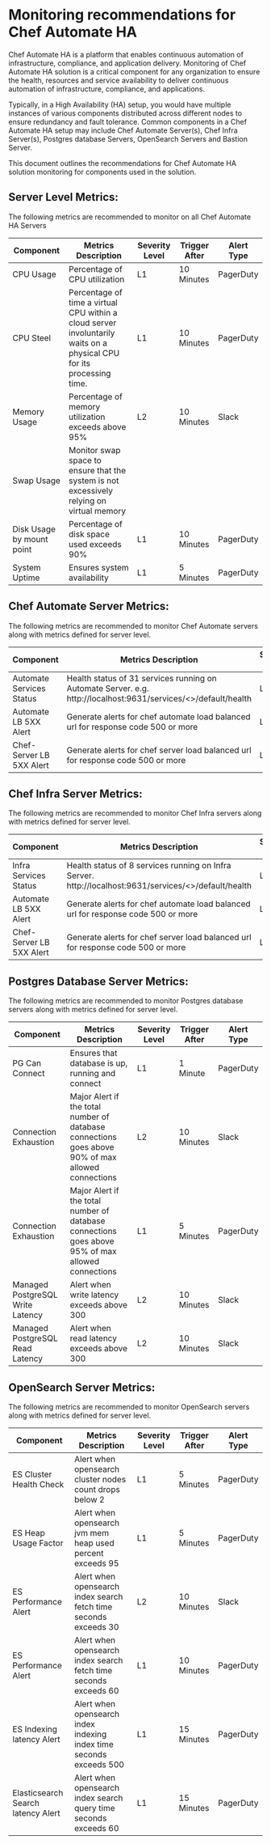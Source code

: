 # Monitoring recommendations for Chef Automate HA


Chef Automate HA is a platform that enables continuous automation of infrastructure, compliance, and application delivery. Monitoring of Chef Automate HA solution is a critical component for any organization to ensure the health, resources and service availability to deliver continuous automation of infrastructure, compliance, and applications.

Typically, in a High Availability (HA) setup, you would have multiple instances of various components distributed across different nodes to ensure redundancy and fault tolerance. Common components in a Chef Automate HA setup may include Chef Automate Server(s), Chef Infra Server(s), Postgres database Servers, OpenSearch Servers and Bastion Server.

This document outlines the recommendations for Chef Automate HA solution monitoring for components used in the solution.

## Server Level Metrics:
The following metrics are recommended to monitor on all Chef Automate HA Servers

| **Component**           | **Metrics Description**                        |  **Severity Level**     | **Trigger After**  |  **Alert Type**  |                       
|-------------------------|------------------------------------------------|-------------------|-------------------|-------------------|  
|CPU Usage                | Percentage of CPU utilization                   |L1 | 10 Minutes | PagerDuty |
|CPU Steel                | Percentage of time a virtual CPU within a cloud server involuntarily waits on a physical CPU for its processing time. |L1 | 10 Minutes | PagerDuty |
|Memory Usage             | Percentage of memory utilization exceeds above 95% | L2 | 10 Minutes | Slack |
|Swap Usage               | Monitor swap space to ensure that the system is not excessively relying on virtual memory ||||
|Disk Usage by mount point|Percentage of disk space used exceeds 90%|L1 | 10 Minutes | PagerDuty |
|System Uptime            | Ensures system availability |L1 | 5 Minutes | PagerDuty |

## Chef Automate Server Metrics:
The following metrics are recommended to monitor Chef Automate servers along with metrics defined for server level.

| **Component**           | **Metrics Description**                        |  **Severity Level**     | **Trigger After**  |  **Alert Type**  |                       
|-------------------------|------------------------------------------------|-------------------|-------------------|-------------------| 
| Automate Services Status | Health status of 31 services running on Automate Server. e.g. http://localhost:9631/services/<<named-service>>/default/health|L1 | 5 Minutes | PagerDuty |
| Automate LB 5XX Alert | Generate alerts for chef automate load balanced url for response code 500 or more |L1 | 10 Minutes | PagerDuty |
| Chef-Server LB 5XX Alert | Generate alerts for chef server load balanced url for response code 500 or more |L1 | 10 Minutes | PagerDuty |

## Chef Infra Server Metrics:
The following metrics are recommended to monitor Chef Infra servers along with metrics defined for server level.

| **Component**           | **Metrics Description**                        |  **Severity Level**     | **Trigger After**  |  **Alert Type**  |                       
|-------------------------|------------------------------------------------|-------------------|-------------------|-------------------|  
| Infra Services Status | Health status of 8 services running on Infra Server. http://localhost:9631/services/<<named-service>>/default/health |L1 | 5 Minutes | PagerDuty |
| Automate LB 5XX Alert | Generate alerts for chef automate load balanced url for response code 500 or more |L1 | 10 Minutes | PagerDuty |
| Chef-Server LB 5XX Alert | Generate alerts for chef server load balanced url for response code 500 or more |L1 | 10 Minutes | PagerDuty |

## Postgres Database Server Metrics:
The following metrics are recommended to monitor Postgres database servers along with metrics defined for server level.

| **Component**           | **Metrics Description**                        |  **Severity Level**     | **Trigger After**  |  **Alert Type**  |                       
|-------------------------|------------------------------------------------|-------------------|-------------------|-------------------| 
| PG Can Connect | Ensures that database is up, running and connect | L1 | 1 Minute | PagerDuty |
| Connection Exhaustion | Major Alert if the total number of database connections goes above 90% of max allowed connections | L2 | 10 Minutes | Slack |
| Connection Exhaustion | Major Alert if the total number of database connections goes above 95% of max allowed connections | L1 | 5 Minutes | PagerDuty |
| Managed PostgreSQL Write Latency | Alert when write latency exceeds above 300 |L2 | 10 Minutes | Slack |
| Managed PostgreSQL Read Latency | Alert when read latency exceeds above 300 |L2 | 10 Minutes | Slack |

## OpenSearch Server Metrics:
The following metrics are recommended to monitor OpenSearch servers along with metrics defined for server level.

| **Component**           | **Metrics Description**                        |  **Severity Level**     | **Trigger After**  |  **Alert Type**  |                       
|-------------------------|------------------------------------------------|-------------------|-------------------|-------------------|
| ES Cluster Health Check | Alert when opensearch cluster nodes count drops below  2 | L1 | 5 Minutes | PagerDuty |
| ES Heap Usage Factor | Alert when opensearch jvm mem heap used percent exceeds 95 | L1 | 5 Minutes | PagerDuty |
| ES Performance Alert | Alert when opensearch index search fetch time seconds exceeds  30 | L2 | 10 Minutes | Slack |
| ES Performance Alert | Alert when opensearch index search fetch time seconds exceeds 60 | L1 | 10 Minutes | PagerDuty |
| ES Indexing latency Alert | Alert when opensearch index indexing index time seconds exceeds 500 | L1 | 15 Minutes | PagerDuty |
| Elasticsearch Search latency Alert | Alert when opensearch index search query time seconds exceeds 60 | L1 | 15 Minutes | PagerDuty |